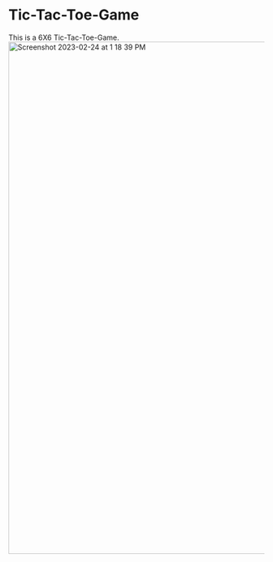 # Tic-Tac-Toe-Game

This is a 6X6 Tic-Tac-Toe-Game.
<img width="1009" alt="Screenshot 2023-02-24 at 1 18 39 PM" src="https://user-images.githubusercontent.com/96458509/221258916-e8645160-3308-4e1e-a943-866593a8f2f7.png">
